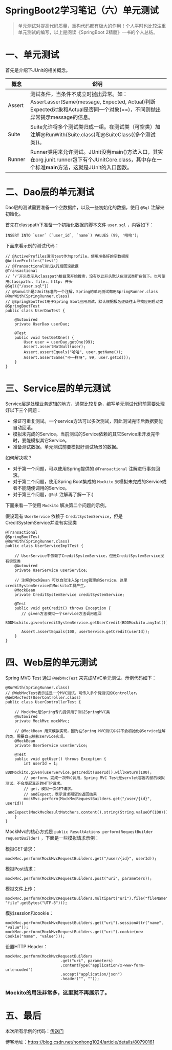 # SpringBoot2学习笔记（六）单元测试

> 单元测试对提高代码质量，重构代码都有极大的作用！个人平时也比较注重单元测试的编写，以上是阅读《SpringBoot 2精髓》一书的个人总结。

# 一、单元测试

首先是介绍下JUnit的相关概念。

| 概念   | 说明                                                         |
| ------ | ------------------------------------------------------------ |
| Assert | 测试条件，当条件不成立时抛出异常。如：Assert.assertSame(message, Expected, Actual)判断Expected对象和Actual是否同一个对象(==)，不同则抛出异常提示message的信息。 |
| Suite  | Suite允许将多个测试类归成一组。在测试类（可空类）加注解@RunWith(Suite.class)和@SuiteClass({多个测试类})。 |
| Runner | Runner类用来允许测试。JUnit没有main()方法入口，其实在org.junit.runner包下有个JUnitCore.class，其中存在一个标准**main**方法，这就是JUnit的入口函数。 |


# 二、Dao层的单元测试

Dao层的测试需要准备一个空数据库，以及一些初始化的数据，使用 `@Sql` 注解来初始化。

首先在classpath下准备一个初始化数据的脚本文件 `user.sql` ，内容如下：
```
INSERT INTO `user` (`user_id`, `name`) VALUES (99, '哈哈');
```
下面来看示例的测试代码：
```
// @ActiveProfiles激活test作为profile，使用准备好的空数据库
@ActiveProfiles("test")
// @Transactional测试执行后回滚数据
@Transactional
// ‘/’开头表示从classpath根目录开始搜索，没有以此开头默认在测试类所在包下。也可使用classpath:、file:、http: 开头
@Sql({"/user.sql"})
// @Runwith是JUnit标准的一个注解，Spring的单元测试都用SpringRunner.class
@RunWith(SpringRunner.class)
// @SpringBootTest用于Spring Boot应用测试，默认根据报名逐级往上寻找应用启动类
@SpringBootTest
public class UserDaoTest {

    @Autowired
    private UserDao userDao;

    @Test
    public void testGetOne() {
        User user = userDao.getOne(99);
        Assert.assertNotNull(user);
        Assert.assertEquals("哈哈", user.getName());
        Assert.assertSame("不一样呀", 99, user.getId());
    }
}
```

# 三、Service层的单元测试

Service层是处理业务逻辑的地方，通常比较复杂，编写单元测试代码前需要处理好以下三个问题：

+ 保证可重复测试。一个service方法可以多次测试，因此测试完毕后数据要能自动回滚。
+ 模拟未完成的Service。当前测试的Service依赖的其它Service未开发完毕时，要能模拟其它Service。
+ 准备测试数据。单元测试前要模拟好测试场景的数据。

如何解决呢？

+ 对于第一个问题，可以使用Spring提供的 `@Transactional` 注解进行事务回滚。
+ 对于第二个问题，使用Spring Boot集成的 `Mockito` 来模拟未完成的Service或者不能随便调用的Service。
+ 对于第三个问题，`@Sql` 注解再了解一下:)

下面来看一下使用 `Mockito` 解决第二个问题的示例。

假设现有 `UserService` 依赖于 `CreditSystemService`，但是CreditSystemService并没有实现类
```
@Transactional
@SpringBootTest
@RunWith(SpringRunner.class)
public class UserServiceImplTest {

	// UserService中依赖了CreditSystemService，但是CreditSystemService没有实现类
    @Autowired
    private UserService userService;

	// 注解@MockBean 可以自动注入Spring管理的Service，这里creditSystemService由Mockito工具产生。
    @MockBean
    private CreditSystemService creditSystemService;

    @Test
    public void getCredit() throws Exception {
       // given方法模拟一个service方法调用返回
	   BDDMockito.given(creditSystemService.getUserCredit(BDDMockito.anyInt())).willReturn(100);

       Assert.assertEquals(100, userService.getCredit(userId));
    }
}
```


# 四、Web层的单元测试

Spring MVC Test 通过 `@WebMvcTest` 来完成MVC单元测试。示例代码如下：

```
@RunWith(SpringRunner.class)
// @WebMvcTest表示这是一个MVC测试，可传入多个待测试的Controller。
@WebMvcTest(UserController.class)
public class UserControllerTest {

    // MockMvc是Spring专门提供用于测试SpringMVC类
    @Autowired
    private MockMvc mockMvc;

    // @MockBean 用来模拟实现，因为在Spring MVC测试中并不会初始化@Service注解的类，需要自己模拟service实现。
    @MockBean
    private UserService userService;

    @Test
    public void getUser() throws Exception {
        int userId = 1;
        BDDMockito.given(userService.getCredit(userId)).willReturn(100);
        // perform，完成一次MVC调用，Spring MVC Test是servlet容器内部的模拟测试，不会发起真正的HTTP请求。
        // get，模拟一次GET请求。
        // andExpect，表示请求期望的返回结果
        mockMvc.perform(MockMvcRequestBuilders.get("/user/{id}", userId))
                .andExpect(MockMvcResultMatchers.content().string(String.valueOf(100)));
    }
}
```

MockMvc的核心方式是 `public ResultActions perform(RequestBuilder requestBuilder)` ，下面是一些模拟请求示例：

模拟GET请求：
```
mockMvc.perform(MockMvcRequestBuilders.get("/user/{id}", userId));
```

模拟Post请求：
```
mockMvc.perform(MockMvcRequestBuilders.post("uri", parameters));
```

模拟文件上传：
```
mockMvc.perform(MockMvcRequestBuilders.multipart("uri").file("fileName", "file".getBytes("UTF-8")));
```

模拟session和cookie：
```
mockMvc.perform(MockMvcRequestBuilders.get("uri").sessionAttr("name", "value"));
mockMvc.perform(MockMvcRequestBuilders.get("uri").cookie(new Cookie("name", "value")));
```

设置HTTP Header：
```
mockMvc.perform(MockMvcRequestBuilders
                        .get("uri", parameters)
                        .contentType("application/x-www-form-urlencoded")
                        .accept("application/json")
                        .header("", ""));
```

### Mockito的用法非常多，这里就不再展示了。

# 五、最后

本次所有示例的代码：[传送门](https://github.com/hdonghong/spring-learning/tree/master/springboot/f_test)

博客地址：https://blog.csdn.net/honhong1024/article/details/80790161